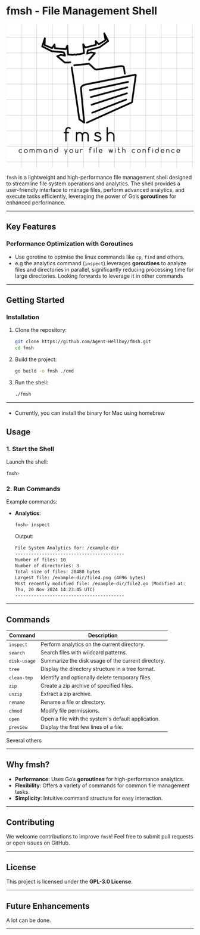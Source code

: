 
# **fmsh - File Management Shell**

![fmsh](./fmsh.png)

`fmsh` is a lightweight and high-performance file management shell designed to streamline file system operations and analytics. The shell provides a user-friendly interface to manage files, perform advanced analytics, and execute tasks efficiently, leveraging the power of Go’s **goroutines** for enhanced performance.

---

## **Key Features**

### **Performance Optimization with Goroutines**

- Use gorotine to optmise the linux commands like `cp`, `find` and others.
- e.g the analytics command (`inspect`) leverages **goroutines** to analyze files and directories in parallel, significantly reducing processing time for large directories. Looking forwards to leverage it in other commands

---

## **Getting Started**

### **Installation**

1. Clone the repository:
   ```bash
   git clone https://github.com/Agent-Hellboy/fmsh.git
   cd fmsh
   ```

2. Build the project:
   ```bash
   go build -o fmsh ./cmd
   ```

3. Run the shell:
   ```bash
   ./fmsh
   ```

---

#### 
 - Currently, you can install the binary for Mac using homebrew 
 

## **Usage**

### **1. Start the Shell**
Launch the shell:
```bash
fmsh>
```

### **2. Run Commands**
Example commands:
- **Analytics**:
  ```bash
  fmsh> inspect
  ```
  Output:
  ```
  File System Analytics for: /example-dir
  -----------------------------------------
  Number of files: 10
  Number of directories: 3
  Total size of files: 20480 bytes
  Largest file: /example-dir/file4.png (4096 bytes)
  Most recently modified file: /example-dir/file2.go (Modified at: Thu, 20 Nov 2024 14:23:45 UTC)
  -----------------------------------------
  ```

---

## **Commands**

| Command            | Description                                      |
|--------------------|--------------------------------------------------|
| `inspect`          | Perform analytics on the current directory.      |
| `search`           | Search files with wildcard patterns.             |
| `disk-usage`       | Summarize the disk usage of the current directory.|
| `tree`             | Display the directory structure in a tree format.|
| `clean-tmp`        | Identify and optionally delete temporary files.  |
| `zip`              | Create a zip archive of specified files.         |
| `unzip`            | Extract a zip archive.                           |
| `rename`           | Rename a file or directory.                      |
| `chmod`            | Modify file permissions.                         |
| `open`             | Open a file with the system's default application.|
| `preview`          | Display the first few lines of a file.           |

Several others

---

## **Why fmsh?**

- **Performance**: Uses Go’s **goroutines** for high-performance analytics.
- **Flexibility**: Offers a variety of commands for common file management tasks.
- **Simplicity**: Intuitive command structure for easy interaction.

---

## **Contributing**

We welcome contributions to improve `fmsh`! Feel free to submit pull requests or open issues on GitHub.

---

## **License**

This project is licensed under the **GPL-3.0 License**.

---

## **Future Enhancements**

A lot can be done.  

---
